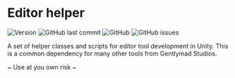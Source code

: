 # Editor helper
![Version](https://img.shields.io/github/package-json/v/Gentlymad-Studios/EditorHelper)
![GitHub last commit](https://img.shields.io/github/last-commit/Gentlymad-Studios/EditorHelper)
![GitHub](https://img.shields.io/github/license/Gentlymad-Studios/EditorHelper)
![GitHub issues](https://img.shields.io/github/issues-raw/Gentlymad-Studios/EditorHelper)

A set of helper classes and scripts for editor tool development in Unity.
This is a common dependency for many other tools from Gentlymad Studios.

~ Use at you own risk ~
